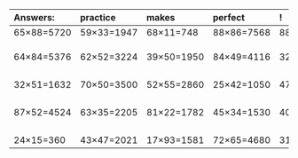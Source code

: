 | Answers: | practice | makes | perfect | ! |
| :--- | :--- | :--- | :--- | :--- |
| 65×88=5720 | 59×33=1947 | 68×11=748 | 88×86=7568 | 88×39=3432 | 
|   |   |   |   |   | 
|   |   |   |   |   | 
|   |   |   |   |   | 
| 64×84=5376 | 62×52=3224 | 39×50=1950 | 84×49=4116 | 32×87=2784 | 
|   |   |   |   |   | 
|   |   |   |   |   | 
|   |   |   |   |   | 
|   |   |   |   |   | 
| 32×51=1632 | 70×50=3500 | 52×55=2860 | 25×42=1050 | 47×27=1269 | 
|   |   |   |   |   | 
|   |   |   |   |   | 
|   |   |   |   |   | 
|   |   |   |   |   | 
| 87×52=4524 | 63×35=2205 | 81×22=1782 | 45×34=1530 | 40×46=1840 | 
|   |   |   |   |   | 
|   |   |   |   |   | 
|   |   |   |   |   | 
|   |   |   |   |   | 
| 24×15=360 | 43×47=2021 | 17×93=1581 | 72×65=4680 | 31×83=2573 | 
